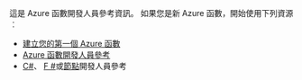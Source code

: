 這是 Azure 函數開發人員參考資訊。 如果您是新 Azure 函數，開始使用下列資源︰

* [建立您的第一個 Azure 函數](../articles/azure-functions/functions-create-first-azure-function.md)
* [Azure 函數開發人員參考](../articles/azure-functions/functions-reference.md)
* [C#](../articles/azure-functions/functions-reference-csharp.md)、 [F #](../articles/azure-functions/functions-reference-fsharp.md)或[節點](../articles/azure-functions/functions-reference-node.md)開發人員參考
